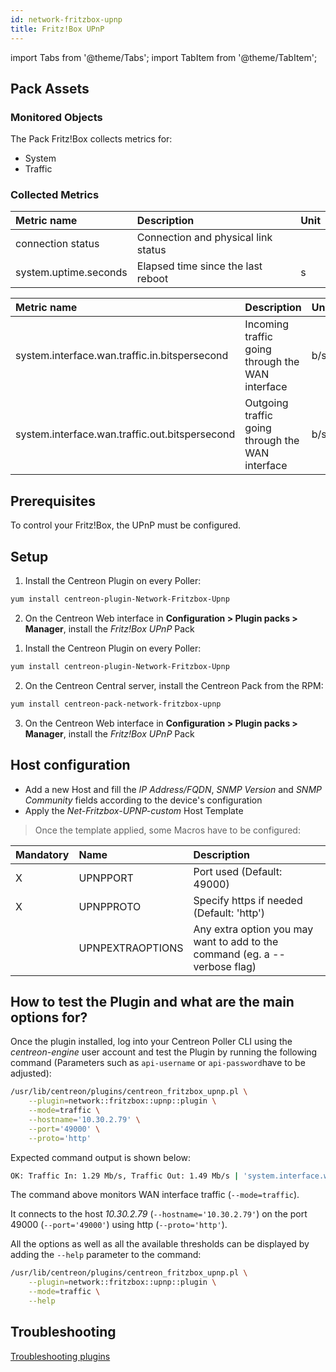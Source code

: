 ```yaml
---
id: network-fritzbox-upnp
title: Fritz!Box UPnP
---
```

import Tabs from '@theme/Tabs';
import TabItem from '@theme/TabItem';


## Pack Assets

### Monitored Objects

The Pack Fritz!Box collects metrics for:
* System
* Traffic

### Collected Metrics

<Tabs groupId="sync">
<TabItem value="System" label="System">

| Metric name           | Description                         | Unit  |
| :-------------------- | :---------------------------------- | :---- |
| connection status     | Connection and physical link status |       |
| system.uptime.seconds | Elapsed time since the last reboot  | s     |

</TabItem>
<TabItem value="Traffic" label="Traffic">

| Metric name                                    | Description                                      | Unit  |
| :--------------------------------------------- | :----------------------------------------------- | :---- |
| system.interface.wan.traffic.in.bitspersecond  | Incoming traffic going through the WAN interface | b/s   |
| system.interface.wan.traffic.out.bitspersecond | Outgoing traffic going through the WAN interface | b/s   |

</TabItem>
</Tabs>

## Prerequisites

To control your Fritz!Box, the UPnP must be configured.

## Setup

<Tabs groupId="sync">
<TabItem value="Online License" label="Online License">

1. Install the Centreon Plugin on every Poller:

```bash
yum install centreon-plugin-Network-Fritzbox-Upnp
```

2. On the Centreon Web interface in **Configuration > Plugin packs > Manager**, install the *Fritz!Box UPnP* Pack

</TabItem>
<TabItem value="Offline License" label="Offline License">

1. Install the Centreon Plugin on every Poller:

```bash
yum install centreon-plugin-Network-Fritzbox-Upnp
```

2. On the Centreon Central server, install the Centreon Pack from the RPM:

```bash
yum install centreon-pack-network-fritzbox-upnp
```

3. On the Centreon Web interface in **Configuration > Plugin packs > Manager**, install the *Fritz!Box UPnP* Pack

</TabItem>
</Tabs>

## Host configuration

* Add a new Host and fill the *IP Address/FQDN*, *SNMP Version* and *SNMP Community* fields according to the device's configuration
* Apply the *Net-Fritzbox-UPNP-custom* Host Template

> Once the template applied, some Macros have to be configured:

| Mandatory | Name             | Description                                                                |
| :-------- | :--------------- | :------------------------------------------------------------------------- |
| X         | UPNPPORT         | Port used (Default: 49000)                                                 |
| X         | UPNPPROTO        | Specify https if needed (Default: 'http')                                  |
|           | UPNPEXTRAOPTIONS | Any extra option you may want to add to the command (eg. a --verbose flag) |

## How to test the Plugin and what are the main options for?

Once the plugin installed, log into your Centreon Poller CLI using the *centreon-engine* user account
and test the Plugin by running the following command (Parameters such as ```api-username``` or ```api-password```have to be adjusted):

```bash
/usr/lib/centreon/plugins/centreon_fritzbox_upnp.pl \
    --plugin=network::fritzbox::upnp::plugin \
    --mode=traffic \
    --hostname='10.30.2.79' \
    --port='49000' \
    --proto='http'
```

Expected command output is shown below:

```bash
OK: Traffic In: 1.29 Mb/s, Traffic Out: 1.49 Mb/s | 'system.interface.wan.traffic.in.bitspersecond'=1287234b/s;;;0;10000000 'system.interface.wan.traffic.in.bitspersecond'=1487235b/s;;;0;10000000
```

The command above monitors WAN interface traffic (```--mode=traffic```).

It connects to the host _10.30.2.79_ (```--hostname='10.30.2.79'```) on the port 49000 (```--port='49000'```) using http (```--proto='http'```).

All the options as well as all the available thresholds can be displayed by adding the  ```--help```
parameter to the command:

```bash
/usr/lib/centreon/plugins/centreon_fritzbox_upnp.pl \
    --plugin=network::fritzbox::upnp::plugin \
    --mode=traffic \
    --help
```

## Troubleshooting

[Troubleshooting plugins](../getting-started/how-to-guides/troubleshooting-plugins.md)
